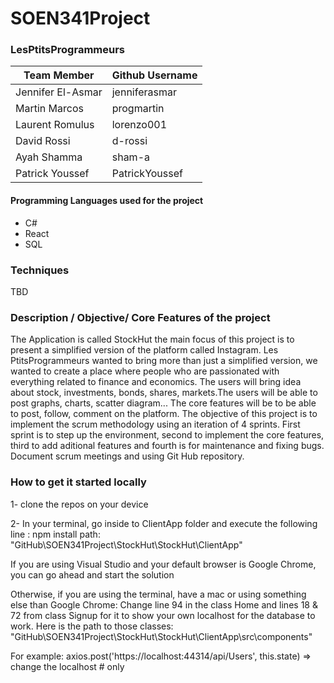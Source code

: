 # SOEN341Project

### LesPtitsProgrammeurs

| Team Member | Github Username |
| --- | --- |
| Jennifer El-Asmar | jenniferasmar |
| Martin Marcos | progmartin |
| Laurent Romulus | lorenzo001 |
| David Rossi | d-rossi |
| Ayah Shamma | sham-a |
| Patrick Youssef | PatrickYoussef |


#### Programming Languages used for the project
- C#
- React
- SQL

### Techniques
 TBD
### Description / Objective/ Core Features of the project

The Application is called StockHut the main focus of this project is to present a simplified version of the platform called
Instagram. Les PtitsProgrammeurs wanted to bring more than just a simplified version, we wanted to create a place where people who are passionated with everything related to finance and economics. The users will bring idea about stock, investments, bonds, shares, markets.The users will be able to post graphs, charts, scatter diagram... The core features will be to be able to post, follow, comment on
the platform.
The objective of this project is to implement the scrum methodology using an iteration of 4 sprints. First sprint is to step up the environment, second to implement the core features, third to add aditional features and fourth is for maintenance and fixing bugs.
Document scrum meetings and using Git Hub repository.

### How to get it started locally

1- clone the repos on your device

2- In your terminal, go inside to ClientApp folder and execute the following line : npm install
   path: "GitHub\SOEN341Project\StockHut\StockHut\ClientApp\"
   
If you are using Visual Studio and your default browser is Google Chrome, you can go ahead and start the solution

Otherwise, if you are using the terminal, have a mac or using something else than Google Chrome:
 Change line 94 in the class Home and lines 18 & 72 from class Signup for it to show your own localhost for the database to work.
 Here is the path to those classes: "GitHub\SOEN341Project\StockHut\StockHut\ClientApp\src\components" 
 
 For example: axios.post('https://localhost:44314/api/Users', this.state) => change the localhost # only
 
